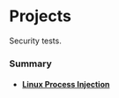 # Projects 
Security tests.

<h3>Summary</h3>
<ul>
  <li><h4><a href="https://github.com/p0sql/labs/tree/main/LinuxInjection">Linux Process Injection</a></h4> </li>
